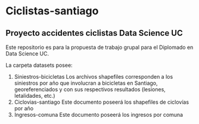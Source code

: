 # Ciclistas-santiago
## Proyecto accidentes ciclistas Data Science UC
Este repositorio es para la propuesta de trabajo grupal para el Diplomado en Data Science UC.

La carpeta datasets posee:
1. Siniestros-bicicletas
Los archivos shapefiles corresponden a los siniestros por año que involucran a bicicletas en Santiago, georeferenciados y con sus respectivos resultados (lesiones, letalidades, etc.)
2. Ciclovias-santiago
Este documento poseerá los shapefiles de ciclovías por año
3. Ingresos-comuna
Este documento poseerá los ingresos por comuna
